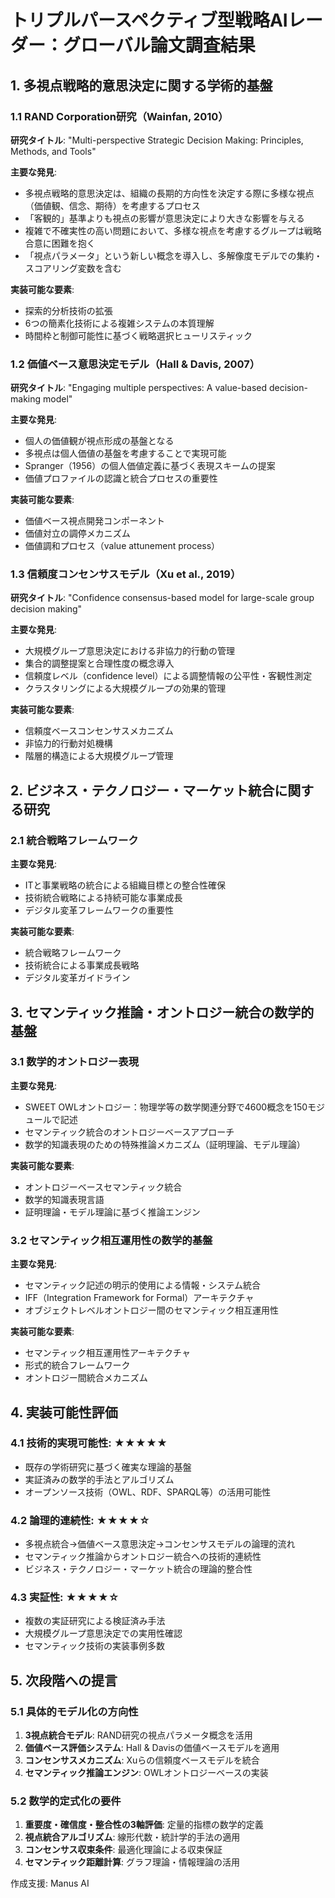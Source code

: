 # トリプルパースペクティブ型戦略AIレーダー：グローバル論文調査結果

## 1. 多視点戦略的意思決定に関する学術的基盤

### 1.1 RAND Corporation研究（Wainfan, 2010）
**研究タイトル**: "Multi-perspective Strategic Decision Making: Principles, Methods, and Tools"

**主要な発見**:
- 多視点戦略的意思決定は、組織の長期的方向性を決定する際に多様な視点（価値観、信念、期待）を考慮するプロセス
- 「客観的」基準よりも視点の影響が意思決定により大きな影響を与える
- 複雑で不確実性の高い問題において、多様な視点を考慮するグループは戦略合意に困難を抱く
- 「視点パラメータ」という新しい概念を導入し、多解像度モデルでの集約・スコアリング変数を含む

**実装可能な要素**:
- 探索的分析技術の拡張
- 6つの簡素化技術による複雑システムの本質理解
- 時間枠と制御可能性に基づく戦略選択ヒューリスティック

### 1.2 価値ベース意思決定モデル（Hall & Davis, 2007）
**研究タイトル**: "Engaging multiple perspectives: A value-based decision-making model"

**主要な発見**:
- 個人の価値観が視点形成の基盤となる
- 多視点は個人価値の基盤を考慮することで実現可能
- Spranger（1956）の個人価値定義に基づく表現スキームの提案
- 価値プロファイルの認識と統合プロセスの重要性

**実装可能な要素**:
- 価値ベース視点開発コンポーネント
- 価値対立の調停メカニズム
- 価値調和プロセス（value attunement process）

### 1.3 信頼度コンセンサスモデル（Xu et al., 2019）
**研究タイトル**: "Confidence consensus-based model for large-scale group decision making"

**主要な発見**:
- 大規模グループ意思決定における非協力的行動の管理
- 集合的調整提案と合理性度の概念導入
- 信頼度レベル（confidence level）による調整情報の公平性・客観性測定
- クラスタリングによる大規模グループの効果的管理

**実装可能な要素**:
- 信頼度ベースコンセンサスメカニズム
- 非協力的行動対処機構
- 階層的構造による大規模グループ管理

## 2. ビジネス・テクノロジー・マーケット統合に関する研究

### 2.1 統合戦略フレームワーク
**主要な発見**:
- ITと事業戦略の統合による組織目標との整合性確保
- 技術統合戦略による持続可能な事業成長
- デジタル変革フレームワークの重要性

**実装可能な要素**:
- 統合戦略フレームワーク
- 技術統合による事業成長戦略
- デジタル変革ガイドライン

## 3. セマンティック推論・オントロジー統合の数学的基盤

### 3.1 数学的オントロジー表現
**主要な発見**:
- SWEET OWLオントロジー：物理学等の数学関連分野で4600概念を150モジュールで記述
- セマンティック統合のオントロジーベースアプローチ
- 数学的知識表現のための特殊推論メカニズム（証明理論、モデル理論）

**実装可能な要素**:
- オントロジーベースセマンティック統合
- 数学的知識表現言語
- 証明理論・モデル理論に基づく推論エンジン

### 3.2 セマンティック相互運用性の数学的基盤
**主要な発見**:
- セマンティック記述の明示的使用による情報・システム統合
- IFF（Integration Framework for Formal）アーキテクチャ
- オブジェクトレベルオントロジー間のセマンティック相互運用性

**実装可能な要素**:
- セマンティック相互運用性アーキテクチャ
- 形式的統合フレームワーク
- オントロジー間統合メカニズム

## 4. 実装可能性評価

### 4.1 技術的実現可能性: ★★★★★
- 既存の学術研究に基づく確実な理論的基盤
- 実証済みの数学的手法とアルゴリズム
- オープンソース技術（OWL、RDF、SPARQL等）の活用可能性

### 4.2 論理的連続性: ★★★★☆
- 多視点統合→価値ベース意思決定→コンセンサスモデルの論理的流れ
- セマンティック推論からオントロジー統合への技術的連続性
- ビジネス・テクノロジー・マーケット統合の理論的整合性

### 4.3 実証性: ★★★★☆
- 複数の実証研究による検証済み手法
- 大規模グループ意思決定での実用性確認
- セマンティック技術の実装事例多数

## 5. 次段階への提言

### 5.1 具体的モデル化の方向性
1. **3視点統合モデル**: RAND研究の視点パラメータ概念を活用
2. **価値ベース評価システム**: Hall & Davisの価値ベースモデルを適用
3. **コンセンサスメカニズム**: Xuらの信頼度ベースモデルを統合
4. **セマンティック推論エンジン**: OWLオントロジーベースの実装

### 5.2 数学的定式化の要件
1. **重要度・確信度・整合性の3軸評価**: 定量的指標の数学的定義
2. **視点統合アルゴリズム**: 線形代数・統計学的手法の適用
3. **コンセンサス収束条件**: 最適化理論による収束保証
4. **セマンティック距離計算**: グラフ理論・情報理論の活用

作成支援: Manus AI


